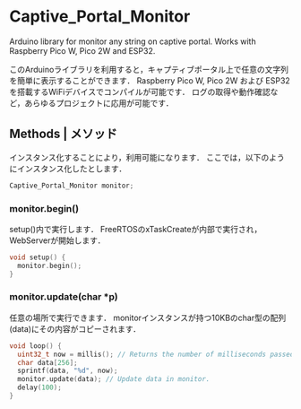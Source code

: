 # Captive_Portal_Monitor
Arduino library for monitor any string on captive portal.
Works with Raspberry Pico W, Pico 2W and ESP32.

このArduinoライブラリを利用すると，キャプティブポータル上で任意の文字列を簡単に表示することができます．
Raspberry Pico W, Pico 2W および ESP32 を搭載するWiFiデバイスでコンパイルが可能です．
ログの取得や動作確認など，あらゆるプロジェクトに応用が可能です．

## Methods | メソッド
インスタンス化することにより，利用可能になります．
ここでは，以下のようにインスタンス化したとします．

```cpp
Captive_Portal_Monitor monitor;
```

### monitor.begin()
setup()内で実行します．
FreeRTOSのxTaskCreateが内部で実行され，WebServerが開始します．

```cpp
void setup() {
  monitor.begin();
}
```

### monitor.update(char *p)
任意の場所で実行できます．
monitorインスタンスが持つ10KBのchar型の配列(data)にその内容がコピーされます．

```cpp
void loop() {
  uint32_t now = millis(); // Returns the number of milliseconds passed since the Arduino board began running the current program.
  char data[256];
  sprintf(data, "%d", now);
  monitor.update(data); // Update data in monitor.
  delay(100);
}
```
